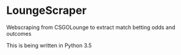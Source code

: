 # LoungeScraper
Webscraping from CSGOLounge to extract match betting odds and outcomes

This is being written in Python 3.5
